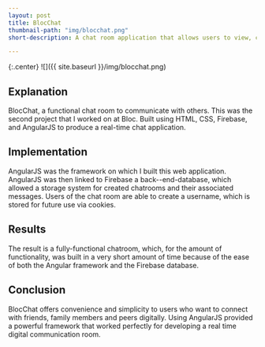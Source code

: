 ```yaml
---
layout: post
title: BlocChat
thumbnail-path: "img/blocchat.png"
short-description: A chat room application that allows users to view, create, and send / receive messages. 

---
```


{:.center}
![]({{ site.baseurl }}/img/blocchat.png)

## Explanation

BlocChat, a functional chat room to communicate with others. This was the second project that I worked on at Bloc. Built using HTML, CSS, Firebase,
and AngularJS to produce a real-time chat application.

## Implementation

AngularJS was the framework on which I built this web application. AngularJS was then linked to Firebase a back--end-database, which allowed a storage system for created chatrooms and their associated messages. Users of the chat room are able to create a username, which is stored for future use via cookies. 

## Results

The result is a fully-functional chatroom, which, for the amount of functionality, was built in a very short amount of time because of the ease of both the Angular framework and the Firebase database.

## Conclusion

BlocChat offers convenience and simplicity to users who want to connect with friends, family members and peers digitally. Using AngularJS provided a powerful framework that worked perfectly for developing a real time digital communication room. 